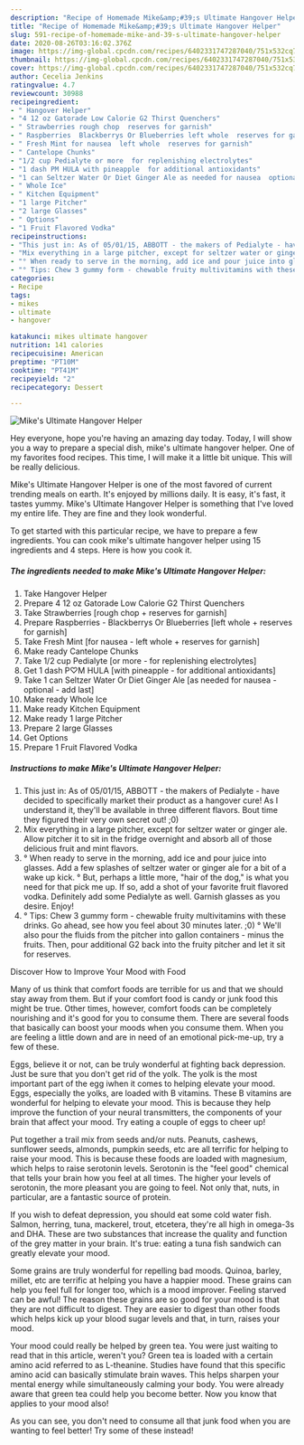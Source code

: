 ```yaml
---
description: "Recipe of Homemade Mike&amp;#39;s Ultimate Hangover Helper"
title: "Recipe of Homemade Mike&amp;#39;s Ultimate Hangover Helper"
slug: 591-recipe-of-homemade-mike-and-39-s-ultimate-hangover-helper
date: 2020-08-26T03:16:02.376Z
image: https://img-global.cpcdn.com/recipes/6402331747287040/751x532cq70/mikes-ultimate-hangover-helper-recipe-main-photo.jpg
thumbnail: https://img-global.cpcdn.com/recipes/6402331747287040/751x532cq70/mikes-ultimate-hangover-helper-recipe-main-photo.jpg
cover: https://img-global.cpcdn.com/recipes/6402331747287040/751x532cq70/mikes-ultimate-hangover-helper-recipe-main-photo.jpg
author: Cecelia Jenkins
ratingvalue: 4.7
reviewcount: 30988
recipeingredient:
- " Hangover Helper"
- "4 12 oz Gatorade Low Calorie G2 Thirst Quenchers"
- " Strawberries rough chop  reserves for garnish"
- " Raspberries  Blackberrys Or Blueberries left whole  reserves for garnish"
- " Fresh Mint for nausea  left whole  reserves for garnish"
- " Cantelope Chunks"
- "1/2 cup Pedialyte or more  for replenishing electrolytes"
- "1 dash PM HULA with pineapple  for additional antioxidants"
- "1 can Seltzer Water Or Diet Ginger Ale as needed for nausea  optional  add last"
- " Whole Ice"
- " Kitchen Equipment"
- "1 large Pitcher"
- "2 large Glasses"
- " Options"
- "1 Fruit Flavored Vodka"
recipeinstructions:
- "This just in: As of 05/01/15, ABBOTT - the makers of Pedialyte - have decided to specifically market their product as a hangover cure! As I understand it, they&#39;ll be available in three different flavors. Bout time they figured their very own secret out! ;0)"
- "Mix everything in a large pitcher, except for seltzer water or ginger ale. Allow pitcher it to sit in the fridge overnight and absorb all of those delicious fruit and mint flavors."
- "° When ready to serve in the morning, add ice and pour juice into glasses. Add a few splashes of seltzer water or ginger ale for a bit of a wake up kick.                                                                                                                                             ° But, perhaps a little more, &#34;hair of the dog,&#34; is what you need for that pick me up. If so, add a shot of your favorite fruit flavored vodka. Definitely add some Pedialyte as well. Garnish glasses as you desire. Enjoy!"
- "° Tips: Chew 3 gummy form - chewable fruity multivitamins with these drinks. Go ahead, see how you feel about 30 minutes later. ;0)                                                                                                ° We&#39;ll also pour the fluids from the pitcher into gallon containers - minus the fruits. Then, pour additional G2 back into the fruity pitcher and let it sit for reserves."
categories:
- Recipe
tags:
- mikes
- ultimate
- hangover

katakunci: mikes ultimate hangover 
nutrition: 141 calories
recipecuisine: American
preptime: "PT10M"
cooktime: "PT41M"
recipeyield: "2"
recipecategory: Dessert

---
```



![Mike&#39;s Ultimate Hangover Helper](https://img-global.cpcdn.com/recipes/6402331747287040/751x532cq70/mikes-ultimate-hangover-helper-recipe-main-photo.jpg)

Hey everyone, hope you're having an amazing day today. Today, I will show you a way to prepare a special dish, mike&#39;s ultimate hangover helper. One of my favorites food recipes. This time, I will make it a little bit unique. This will be really delicious.



Mike&#39;s Ultimate Hangover Helper is one of the most favored of current trending meals on earth. It's enjoyed by millions daily. It is easy, it's fast, it tastes yummy. Mike&#39;s Ultimate Hangover Helper is something that I've loved my entire life. They are fine and they look wonderful.


To get started with this particular recipe, we have to prepare a few ingredients. You can cook mike&#39;s ultimate hangover helper using 15 ingredients and 4 steps. Here is how you cook it.

<!--inarticleads1-->

##### The ingredients needed to make Mike&#39;s Ultimate Hangover Helper:

1. Take  Hangover Helper
1. Prepare 4 12 oz Gatorade Low Calorie G2 Thirst Quenchers
1. Take  Strawberries [rough chop + reserves for garnish]
1. Prepare  Raspberries - Blackberrys Or Blueberries [left whole + reserves for garnish]
1. Take  Fresh Mint [for nausea - left whole + reserves for garnish]
1. Make ready  Cantelope Chunks
1. Take 1/2 cup Pedialyte [or more - for replenishing electrolytes]
1. Get 1 dash P♡M HULA [with pineapple - for additional antioxidants]
1. Take 1 can Seltzer Water Or Diet Ginger Ale [as needed for nausea - optional - add last]
1. Make ready  Whole Ice
1. Make ready  Kitchen Equipment
1. Make ready 1 large Pitcher
1. Prepare 2 large Glasses
1. Get  Options
1. Prepare 1 Fruit Flavored Vodka




<!--inarticleads2-->

##### Instructions to make Mike&#39;s Ultimate Hangover Helper:

1. This just in: As of 05/01/15, ABBOTT - the makers of Pedialyte - have decided to specifically market their product as a hangover cure! As I understand it, they&#39;ll be available in three different flavors. Bout time they figured their very own secret out! ;0)
1. Mix everything in a large pitcher, except for seltzer water or ginger ale. Allow pitcher it to sit in the fridge overnight and absorb all of those delicious fruit and mint flavors.
1. ° When ready to serve in the morning, add ice and pour juice into glasses. Add a few splashes of seltzer water or ginger ale for a bit of a wake up kick.                                                                                                                                             ° But, perhaps a little more, &#34;hair of the dog,&#34; is what you need for that pick me up. If so, add a shot of your favorite fruit flavored vodka. Definitely add some Pedialyte as well. Garnish glasses as you desire. Enjoy!
1. ° Tips: Chew 3 gummy form - chewable fruity multivitamins with these drinks. Go ahead, see how you feel about 30 minutes later. ;0)                                                                                                ° We&#39;ll also pour the fluids from the pitcher into gallon containers - minus the fruits. Then, pour additional G2 back into the fruity pitcher and let it sit for reserves.




Discover How to Improve Your Mood with Food


Many of us think that comfort foods are terrible for us and that we should stay away from them. But if your comfort food is candy or junk food this might be true. Other times, however, comfort foods can be completely nourishing and it's good for you to consume them. There are several foods that basically can boost your moods when you consume them. When you are feeling a little down and are in need of an emotional pick-me-up, try a few of these.

Eggs, believe it or not, can be truly wonderful at fighting back depression. Just be sure that you don't get rid of the yolk. The yolk is the most important part of the egg iwhen it comes to helping elevate your mood. Eggs, especially the yolks, are loaded with B vitamins. These B vitamins are wonderful for helping to elevate your mood. This is because they help improve the function of your neural transmitters, the components of your brain that affect your mood. Try eating a couple of eggs to cheer up!

Put together a trail mix from seeds and/or nuts. Peanuts, cashews, sunflower seeds, almonds, pumpkin seeds, etc are all terrific for helping to raise your mood. This is because these foods are loaded with magnesium, which helps to raise serotonin levels. Serotonin is the "feel good" chemical that tells your brain how you feel at all times. The higher your levels of serotonin, the more pleasant you are going to feel. Not only that, nuts, in particular, are a fantastic source of protein.

If you wish to defeat depression, you should eat some cold water fish. Salmon, herring, tuna, mackerel, trout, etcetera, they're all high in omega-3s and DHA. These are two substances that increase the quality and function of the grey matter in your brain. It's true: eating a tuna fish sandwich can greatly elevate your mood. 

Some grains are truly wonderful for repelling bad moods. Quinoa, barley, millet, etc are terrific at helping you have a happier mood. These grains can help you feel full for longer too, which is a mood improver. Feeling starved can be awful! The reason these grains are so good for your mood is that they are not difficult to digest. They are easier to digest than other foods which helps kick up your blood sugar levels and that, in turn, raises your mood.

Your mood could really be helped by green tea. You were just waiting to read that in this article, weren't you? Green tea is loaded with a certain amino acid referred to as L-theanine. Studies have found that this specific amino acid can basically stimulate brain waves. This helps sharpen your mental energy while simultaneously calming your body. You were already aware that green tea could help you become better. Now you know that applies to your mood also!

As you can see, you don't need to consume all that junk food when you are wanting to feel better! Try some of these instead!


